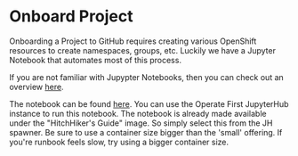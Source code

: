 # Onboard Project

Onboarding a Project to GitHub requires creating various OpenShift resources to create namespaces, groups, etc. Luckily
we have a Jupyter Notebook that automates most of this process.

If you are not familiar with Jupypter Notebooks, then you can check out an overview [here][2].

The notebook can be found [here][1]. You can use the Operate First JupyterHub instance to run this notebook.
The notebook is already made available under the "HitchHiker's Guide" image. So simply select this from the JH spawner.
Be sure to use a container size bigger than the 'small' offering. If you're runbook feels slow, try using a bigger
container size.

[1]: ../notebooks/onboarding_project.ipynb
[2]: ../notebooks/README.md
